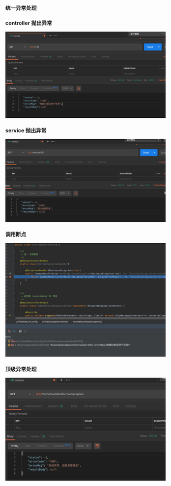 

### 统一异常处理

### controller 抛出异常

![](01.png)


### service 抛出异常

![](03.png)


### 调用断点

![](02.png)

### 顶级异常处理

![](04.png)
